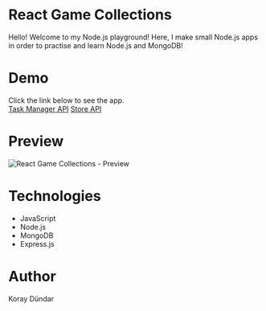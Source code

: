 # React Game Collections

Hello! Welcome to my Node.js playground! Here, I make small Node.js apps in order to practise and learn Node.js and MongoDB!

# Demo
Click the link below to see the app. <br/>
[Task Manager API]()
[Store API](https://fun-react-games.netlify.app/)

# Preview
![React Game Collections - Preview](./src/images/preview.png)

# Technologies
  * JavaScript
  * Node.js
  * MongoDB
  * Express.js

# Author

Koray Dündar
